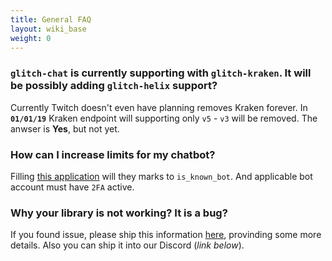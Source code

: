 ```yaml
---
title: General FAQ
layout: wiki_base
weight: 0
---
```


### `glitch-chat` is currently supporting with `glitch-kraken`. It will be possibly adding `glitch-helix` support?

Currently Twitch doesn't even have planning removes Kraken forever. In **`01/01/19`** Kraken endpoint will supporting only `v5` - `v3` will be removed.
The anwser is **Yes**, but not yet.

### How can I increase limits for my chatbot?

Filling [this application](http://link.twitch.tv/bot_application) will they marks to `is_known_bot`. And applicable bot account must have `2FA` active.

### Why your library is not working? It is a bug?

If you found issue, please ship this information [here](https://github.com/GlitchLib/glitch/issues/new/choose), provinding some more details.
Also you can ship it into our Discord (*link below*).